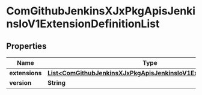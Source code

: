 
# ComGithubJenkinsXJxPkgApisJenkinsIoV1ExtensionDefinitionList

## Properties
Name | Type | Description | Notes
------------ | ------------- | ------------- | -------------
**extensions** | [**List&lt;ComGithubJenkinsXJxPkgApisJenkinsIoV1ExtensionDefinition&gt;**](ComGithubJenkinsXJxPkgApisJenkinsIoV1ExtensionDefinition.md) |  | 
**version** | **String** |  |  [optional]



